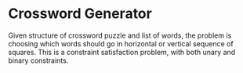 # Crossword Generator 

Given structure of crossword puzzle and list of words, the problem is choosing which words should go in horizontal or vertical sequence of squares. This is a constraint satisfaction problem, with both unary and binary constraints.

